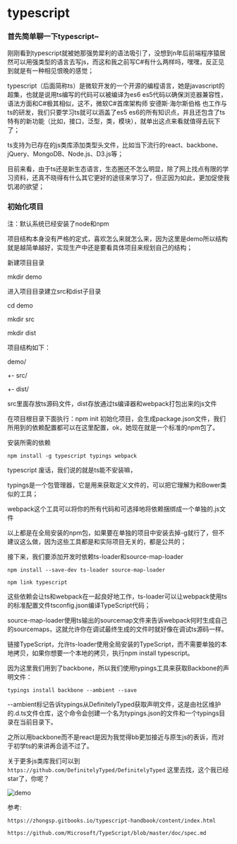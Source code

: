 # typescript

### 首先简单聊一下typescript~

刚刚看到typescript就被她那强势犀利的语法吸引了，没想到n年后前端程序猿居然可以用强类型的语言去写js，而这和我之前写C#有什么两样吗，嘿嘿，反正见到就是有一种相见恨晚的感觉；

typescript（后面简称ts）是微软开发的一个开源的编程语言，她是javascript的超集，也就是说用ts编写的代码可以被编译为es6 es5代码以确保浏览器兼容性，语法方面和C#极其相似，这不，微软C#首席架构师 安德斯·海尔斯伯格 也工作与ts的研发，我们只要学习ts就可以涵盖了es5 es6的所有知识点，并且还包含了ts特有的新功能（比如，接口，泛型，类，模块），就单出这点来看就值得去玩下了；

ts支持为已存在的js类库添加类型头文件，比如当下流行的react、backbone、jQuery、MongoDB、Node.js、D3.js等；

目前来看，由于ts还是新生态语言，生态圈还不怎么明显，除了网上找点有限的学习资料，还真不晓得有什么其它更好的途径来学习了，但正因为如此，更加促使我饥渴的欲望；

### 初始化项目

注：默认系统已经安装了node和npm

项目结构本身没有严格的定式，喜欢怎么来就怎么来，因为这里是demo所以结构就是越简单越好，实现生产中还是要看具体项目来规划自己的结构；

新建项目目录

mkdir demo

进入项目目录建立src和dist子目录

cd demo

mkdir src

mkdir dist

项目结构如下：

demo/

   +- src/

   +- dist/

src里面存放ts源码文件，dist存放通过ts编译器和webpack打包出来的js文件

在项目根目录下面执行：npm init 初始化项目，会生成package.json文件，我们所用到的依赖配置都可以在这里配置，ok，她现在就是一个标准的npm包了。

安装所需的依赖

`npm install -g typescript typings webpack`

typescript 废话，我们说的就是ts能不安装嘛，

typings是一个包管理器，它是用来获取定义文件的，可以把它理解为和Bower类似的工具；

webpack这个工具可以将你的所有代码和可选择地将依赖捆绑成一个单独的.js文件

以上都是在全局安装的npm包，如果要在单独的项目中安装去掉-g就行了，但不建议这么做，因为这些工具都是和实际项目无关的，都是公共的；

接下来，我们要添加开发时依赖ts-loader和source-map-loader

`npm install --save-dev ts-loader source-map-loader`

`npm link typescript`

这些依赖会让ts和webpack在一起良好地工作，ts-loader可以让webpack使用ts的标准配置文件tsconfig.json编译TypeScript代码；

source-map-loader使用ts输出的sourcemap文件来告诉webpack何时生成自己的sourcemaps，这就允许你在调试最终生成的文件时就好像在调试ts源码一样。

链接TypeScript，允许ts-loader使用全局安装的TypeScript，而不需要单独的本地拷贝，如果你想要一个本地的拷贝，执行npm install typescript。

因为这里我们用到了backbone，所以我们使用typings工具来获取Backbone的声明文件：

`typings install backbone --ambient --save`

--ambient标记告诉typings从DefinitelyTyped获取声明文件，这是由社区维护的.d.ts文件仓库，这个命令会创建一个名为typings.json的文件和一个typings目录在当前目录下。

之所以用backbone而不是react是因为我觉得bb更加接近与原生js的表诉，而对于初学ts的来讲再合适不过了。

关于更多js类库我们可以到 `https://github.com/DefinitelyTyped/DefinitelyTyped` 这里去找，这个我已经star了，你呢？

![demo](https://github.com/ar-insect/typescript/blob/master/demo/demo.png)

参考:

`https://zhongsp.gitbooks.io/typescript-handbook/content/index.html`

`https://github.com/Microsoft/TypeScript/blob/master/doc/spec.md`